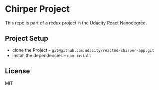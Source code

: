 # Chirper Project

This repo is part of a redux project in the Udacity React Nanodegree.

## Project Setup

* clone the Project - `git@github.com:udacity/reactnd-chirper-app.git`
* install the dependencies - `npm install`

## License

MIT
